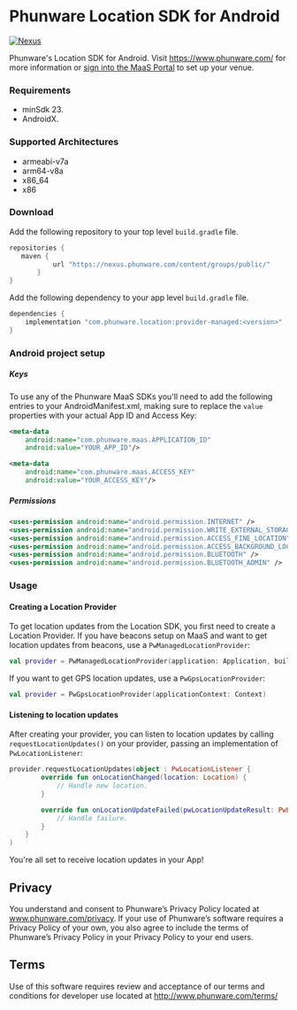 # Phunware Location SDK for Android

[![Nexus](https://img.shields.io/nexus/r/com.phunware.location/provider-managed?color=brightgreen&server=https%3A%2F%2Fnexus.phunware.com)](https://nexus.phunware.com/content/groups/public/com/phunware/location/provider-managed/)

Phunware's Location SDK for Android. Visit https://www.phunware.com/ for more information or [sign into the MaaS Portal](http://maas.phunware.com/) to set up your venue.

### Requirements
* minSdk 23.
* AndroidX.

### Supported Architectures
* armeabi-v7a
* arm64-v8a
* x86_64
* x86

### Download
Add the following repository to your top level `build.gradle` file.
 ```groovy
repositories {
    maven {
            url "https://nexus.phunware.com/content/groups/public/"
        }
}
 ```

 Add the following dependency to your app level `build.gradle` file.
```groovy
dependencies {
    implementation "com.phunware.location:provider-managed:<version>"
}
```

### Android project setup
##### Keys
To use any of the Phunware MaaS SDKs you'll need to add the following entries to your AndroidManifest.xml, making sure to replace the `value` properties with your actual App ID and Access Key:

``` xml
<meta-data
    android:name="com.phunware.maas.APPLICATION_ID"
    android:value="YOUR_APP_ID"/>

<meta-data
    android:name="com.phunware.maas.ACCESS_KEY"
    android:value="YOUR_ACCESS_KEY"/>
```

##### Permissions
```xml
<uses-permission android:name="android.permission.INTERNET" />
<uses-permission android:name="android.permission.WRITE_EXTERNAL_STORAGE" />
<uses-permission android:name="android.permission.ACCESS_FINE_LOCATION" />
<uses-permission android:name="android.permission.ACCESS_BACKGROUND_LOCATION" />
<uses-permission android:name="android.permission.BLUETOOTH" />
<uses-permission android:name="android.permission.BLUETOOTH_ADMIN" />
```

### Usage
#### Creating a Location Provider
To get location updates from the Location SDK, you first need to create a Location Provider.
If you have beacons setup on MaaS and want to get location updates from beacons, use a `PwManagedLocationProvider`:

```kotlin
val provider = PwManagedLocationProvider(application: Application, buildingId: Long, errorListener: PwErrorListener?)
```

If you want to get GPS location updates, use a `PwGpsLocationProvider`:
```kotlin
val provider = PwGpsLocationProvider(applicationContext: Context)
```

#### Listening to location updates
After creating your provider, you can listen to location updates by calling `requestLocationUpdates()` on your provider, passing an implementation of `PwLocationListener`:

```kotlin
provider.requestLocationUpdates(object : PwLocationListener {
        override fun onLocationChanged(location: Location) {
            // Handle new location.
        }

        override fun onLocationUpdateFailed(pwLocationUpdateResult: PwLocationUpdateResult?) {
            // Handle failure.
        }
    }
)
```

You're all set to receive location updates in your App!

Privacy
-----------
You understand and consent to Phunware’s Privacy Policy located at www.phunware.com/privacy. If your use of Phunware’s software requires a Privacy Policy of your own, you also agree to include the terms of Phunware’s Privacy Policy in your Privacy Policy to your end users.

Terms
-----------
Use of this software requires review and acceptance of our terms and conditions for developer use located at http://www.phunware.com/terms/
